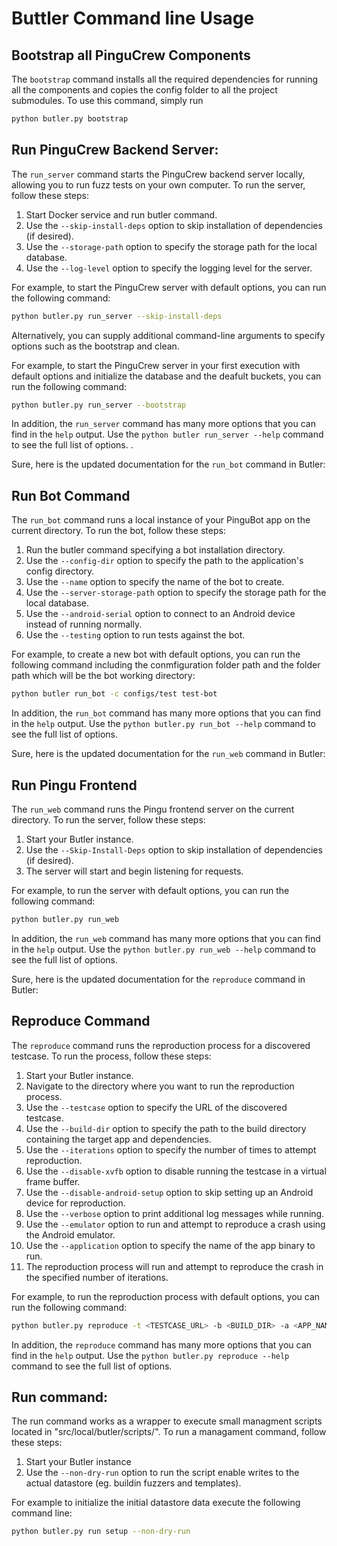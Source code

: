 # Buttler Command line Usage

## Bootstrap all PinguCrew Components
The `bootstrap` command installs all the required dependencies for running all the components and copies the config folder to all the project submodules. To use this command, simply run 

```bash 
python butler.py bootstrap 
```

## Run PinguCrew Backend Server:

The `run_server` command starts the PinguCrew backend server locally, allowing you to run fuzz tests on your own computer. To run the server, follow these steps:

1. Start Docker service and run butler command.
2. Use the `--skip-install-deps` option to skip installation of dependencies (if desired).
3. Use the `--storage-path` option to specify the storage path for the local database.
4. Use the `--log-level` option to specify the logging level for the server.

For example, to start the PinguCrew server with default options, you can run the following command:

```bash
python butler.py run_server --skip-install-deps
```
Alternatively, you can supply additional command-line arguments to specify options such as the bootstrap and clean.

For example, to start the PinguCrew server in your first execution with default options and initialize the database and the deafult buckets, you can run the following command:

```bash
python butler.py run_server --bootstrap
```
In addition, the `run_server` command has many more options that you can find in the `help` output. Use the `python butler run_server --help` command to see the full list of options.
.

Sure, here is the updated documentation for the `run_bot` command in Butler:

## Run Bot Command


The `run_bot` command runs a local instance of your PinguBot app on the current directory. To run the bot, follow these steps:

1. Run the butler command specifying a bot installation directory.
2. Use the `--config-dir` option to specify the path to the application's config directory.
3. Use the `--name` option to specify the name of the bot to create.
4. Use the `--server-storage-path` option to specify the storage path for the local database.
5. Use the `--android-serial` option to connect to an Android device instead of running normally.
6. Use the `--testing` option to run tests against the bot.

For example, to create a new bot with default options, you can run the following command including the conmfiguration folder path and the folder path which will be the bot working directory:

```bash 
python butler run_bot -c configs/test test-bot
```
In addition, the `run_bot` command has many more options that you can find in the `help` output. Use the `python butler.py run_bot --help` command to see the full list of options.

Sure, here is the updated documentation for the `run_web` command in Butler:

## Run Pingu Frontend

The `run_web` command runs the Pingu frontend server on the current directory. To run the server, follow these steps:

1. Start your Butler instance.
3. Use the `--Skip-Install-Deps` option to skip installation of dependencies (if desired).
4. The server will start and begin listening for requests.

For example, to run the server with default options, you can run the following command:

```bash
python butler.py run_web
```
In addition, the `run_web` command has many more options that you can find in the `help` output. Use the `python butler.py run_web --help` command to see the full list of options.

Sure, here is the updated documentation for the `reproduce` command in Butler:

## Reproduce Command


The `reproduce` command runs the reproduction process for a discovered testcase. To run the process, follow these steps:

1. Start your Butler instance.
2. Navigate to the directory where you want to run the reproduction process.
3. Use the `--testcase` option to specify the URL of the discovered testcase.
4. Use the `--build-dir` option to specify the path to the build directory containing the target app and dependencies.
5. Use the `--iterations` option to specify the number of times to attempt reproduction.
6. Use the `--disable-xvfb` option to disable running the testcase in a virtual frame buffer.
7. Use the `--disable-android-setup` option to skip setting up an Android device for reproduction.
8. Use the `--verbose` option to print additional log messages while running.
9. Use the `--emulator` option to run and attempt to reproduce a crash using the Android emulator.
10. Use the `--application` option to specify the name of the app binary to run.
11. The reproduction process will run and attempt to reproduce the crash in the specified number of iterations.

For example, to run the reproduction process with default options, you can run the following command:

```bash
python butler.py reproduce -t <TESTCASE_URL> -b <BUILD_DIR> -a <APP_NAME>
```
In addition, the `reproduce` command has many more options that you can find in the `help` output. Use the `python butler.py reproduce --help` command to see the full list of options.

## Run command:

The run command works as a wrapper to execute small managment scripts located in "src/local/butler/scripts/". To run a managament command, follow these steps:

1. Start your Butler instance
2. Use the `--non-dry-run` option to run the script enable writes to the actual datastore (eg. buildin fuzzers and templates).

For example to initialize the initial datastore data execute the following command line:
```bash
python butler.py run setup --non-dry-run 
```